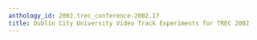```yaml
---
anthology_id: 2002.trec_conference-2002.17
title: Dublin City University Video Track Experiments for TREC 2002
---
```

